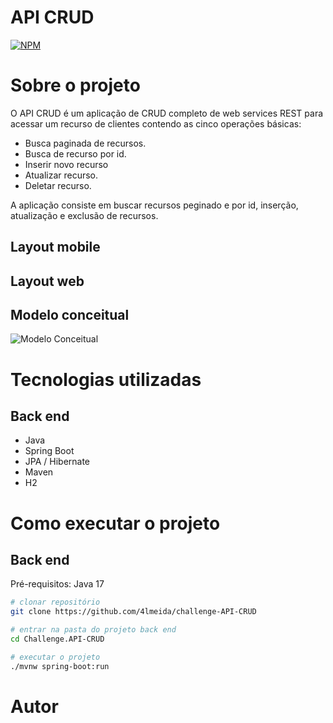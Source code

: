# API CRUD
[![NPM](https://img.shields.io/npm/l/react)]() 

# Sobre o projeto

O API CRUD é um aplicação de CRUD completo de web services REST para acessar um recurso de clientes contendo as cinco operações básicas:
- Busca paginada de recursos.
- Busca de recurso por id.
- Inserir novo recurso
- Atualizar recurso.
- Deletar recurso.

A aplicação consiste em buscar recursos peginado e por id, inserção, atualização e exclusão de recursos.

## Layout mobile


## Layout web


## Modelo conceitual
![Modelo Conceitual]()

# Tecnologias utilizadas
## Back end
- Java
- Spring Boot
- JPA / Hibernate
- Maven
- H2

# Como executar o projeto

## Back end
Pré-requisitos: Java 17

```bash
# clonar repositório
git clone https://github.com/4lmeida/challenge-API-CRUD

# entrar na pasta do projeto back end
cd Challenge.API-CRUD

# executar o projeto
./mvnw spring-boot:run
```
# Autor

